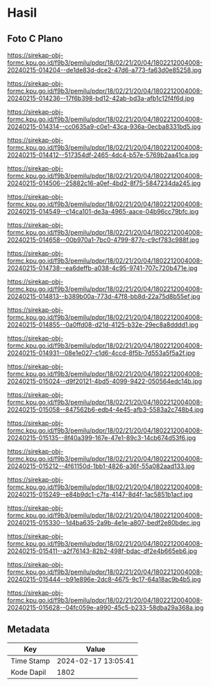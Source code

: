 # Hasil

## Foto C Plano

https://sirekap-obj-formc.kpu.go.id/f9b3/pemilu/pdpr/18/02/21/20/04/1802212004008-20240215-014204--de1de83d-dce2-47d6-a773-fa63d0e85258.jpg

https://sirekap-obj-formc.kpu.go.id/f9b3/pemilu/pdpr/18/02/21/20/04/1802212004008-20240215-014236--17f6b398-bd12-42ab-bd3a-afb1c12f4f6d.jpg

https://sirekap-obj-formc.kpu.go.id/f9b3/pemilu/pdpr/18/02/21/20/04/1802212004008-20240215-014314--cc0635a9-c0e1-43ca-936a-0ecba8331bd5.jpg

https://sirekap-obj-formc.kpu.go.id/f9b3/pemilu/pdpr/18/02/21/20/04/1802212004008-20240215-014412--517354df-2465-4dc4-b57e-5769b2aa41ca.jpg

https://sirekap-obj-formc.kpu.go.id/f9b3/pemilu/pdpr/18/02/21/20/04/1802212004008-20240215-014506--25882c16-a0ef-4bd2-8f75-5847234da245.jpg

https://sirekap-obj-formc.kpu.go.id/f9b3/pemilu/pdpr/18/02/21/20/04/1802212004008-20240215-014549--c14ca101-de3a-4965-aace-04b96cc79bfc.jpg

https://sirekap-obj-formc.kpu.go.id/f9b3/pemilu/pdpr/18/02/21/20/04/1802212004008-20240215-014658--00b970a1-7bc0-4799-877c-c9cf783c988f.jpg

https://sirekap-obj-formc.kpu.go.id/f9b3/pemilu/pdpr/18/02/21/20/04/1802212004008-20240215-014738--ea6deffb-a038-4c95-9741-707c720b471e.jpg

https://sirekap-obj-formc.kpu.go.id/f9b3/pemilu/pdpr/18/02/21/20/04/1802212004008-20240215-014813--b389b00a-773d-47f8-bb8d-22a75d8b55ef.jpg

https://sirekap-obj-formc.kpu.go.id/f9b3/pemilu/pdpr/18/02/21/20/04/1802212004008-20240215-014855--0a0ffd08-d21d-4125-b32e-29ec8a8dddd1.jpg

https://sirekap-obj-formc.kpu.go.id/f9b3/pemilu/pdpr/18/02/21/20/04/1802212004008-20240215-014931--08e1e027-c1d6-4ccd-8f5b-7d553a5f5a2f.jpg

https://sirekap-obj-formc.kpu.go.id/f9b3/pemilu/pdpr/18/02/21/20/04/1802212004008-20240215-015024--d9f20121-4bd5-4099-9422-050564edc14b.jpg

https://sirekap-obj-formc.kpu.go.id/f9b3/pemilu/pdpr/18/02/21/20/04/1802212004008-20240215-015058--847562b6-edb4-4e45-afb3-5583a2c748b4.jpg

https://sirekap-obj-formc.kpu.go.id/f9b3/pemilu/pdpr/18/02/21/20/04/1802212004008-20240215-015135--8f40a399-167e-47e1-89c3-14cb674d53f6.jpg

https://sirekap-obj-formc.kpu.go.id/f9b3/pemilu/pdpr/18/02/21/20/04/1802212004008-20240215-015212--4f61150d-1bb1-4826-a36f-55a082aad133.jpg

https://sirekap-obj-formc.kpu.go.id/f9b3/pemilu/pdpr/18/02/21/20/04/1802212004008-20240215-015249--e84b9dc1-c7fa-4147-8d4f-1ac5851b1acf.jpg

https://sirekap-obj-formc.kpu.go.id/f9b3/pemilu/pdpr/18/02/21/20/04/1802212004008-20240215-015330--1d4ba635-2a9b-4e1e-a807-bedf2e80bdec.jpg

https://sirekap-obj-formc.kpu.go.id/f9b3/pemilu/pdpr/18/02/21/20/04/1802212004008-20240215-015411--a2f76143-82b2-498f-bdac-df2e4b665eb6.jpg

https://sirekap-obj-formc.kpu.go.id/f9b3/pemilu/pdpr/18/02/21/20/04/1802212004008-20240215-015444--b91e896e-2dc8-4675-9c17-64a18ac9b4b5.jpg

https://sirekap-obj-formc.kpu.go.id/f9b3/pemilu/pdpr/18/02/21/20/04/1802212004008-20240215-015628--04fc059e-a990-45c5-b233-58dba29a368a.jpg


## Metadata

| Key        | Value               |
| ---------- | ------------------- |
| Time Stamp | 2024-02-17 13:05:41 |
| Kode Dapil | 1802                |



